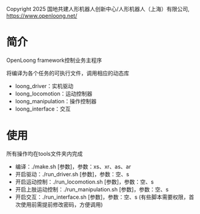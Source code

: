 Copyright 2025 国地共建人形机器人创新中心/人形机器人（上海）有限公司, https://www.openloong.net/

# 简介

OpenLoong framework控制业务主程序

将编译为各个任务的可执行文件，调用相应的动态库

* loong_driver：实机驱动
* loong_locomotion：运动控制器
* loong_manipulation：操作控制器
* loong_interface：交互

# 使用

所有操作均在tools文件夹内完成

* 编译：./make.sh [参数]，参数：xs、xr、as、ar
* 开启驱动：./run_driver.sh [参数]，参数：空、s
* 开启运动控制：./run_locomotion.sh [参数]，参数：空、s
* 开启上肢运动控制：./run_manipulation.sh [参数]，参数：空、s
* 开启交互：./run_interface.sh [参数]，参数：空、s
  (有些脚本需要权限，首次使用前需提前修改密码，方便调用)
